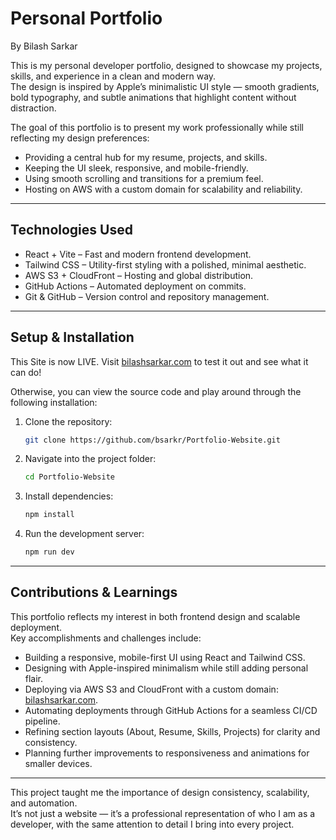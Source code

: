 # Personal Portfolio

By Bilash Sarkar  

This is my personal developer portfolio, designed to showcase my projects, skills, and experience in a clean and modern way.  
The design is inspired by Apple’s minimalistic UI style — smooth gradients, bold typography, and subtle animations that highlight content without distraction.  

The goal of this portfolio is to present my work professionally while still reflecting my design preferences:
- Providing a central hub for my resume, projects, and skills.
- Keeping the UI sleek, responsive, and mobile-friendly.
- Using smooth scrolling and transitions for a premium feel.
- Hosting on AWS with a custom domain for scalability and reliability.

---

## Technologies Used
- React + Vite – Fast and modern frontend development.
- Tailwind CSS – Utility-first styling with a polished, minimal aesthetic.
- AWS S3 + CloudFront – Hosting and global distribution.
- GitHub Actions – Automated deployment on commits.
- Git & GitHub – Version control and repository management.

---

## Setup & Installation

This Site is now LIVE.
Visit [bilashsarkar.com](https://bilashsarkar.com) to test it out and see what it can do!

Otherwise, you can view the source code and play around through the following installation:

1. Clone the repository:  
   ```bash
   git clone https://github.com/bsarkr/Portfolio-Website.git
   ```
2. Navigate into the project folder:  
   ```bash
   cd Portfolio-Website
   ```
3. Install dependencies:  
   ```bash
   npm install
   ```
4. Run the development server:  
   ```bash
   npm run dev
   ```

---

## Contributions & Learnings
This portfolio reflects my interest in both frontend design and scalable deployment.  
Key accomplishments and challenges include:
- Building a responsive, mobile-first UI using React and Tailwind CSS.
- Designing with Apple-inspired minimalism while still adding personal flair.
- Deploying via AWS S3 and CloudFront with a custom domain: [bilashsarkar.com](https://bilashsarkar.com).
- Automating deployments through GitHub Actions for a seamless CI/CD pipeline.
- Refining section layouts (About, Resume, Skills, Projects) for clarity and consistency.
- Planning further improvements to responsiveness and animations for smaller devices.

---

This project taught me the importance of design consistency, scalability, and automation.  
It’s not just a website — it’s a professional representation of who I am as a developer, with the same attention to detail I bring into every project.  
